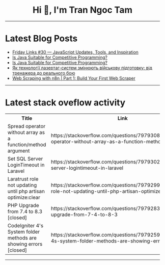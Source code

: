<h1 align="center">Hi 👋, I'm Tran Ngoc Tam</h1>

---

# Latest Blog Posts 
<!-- BLOG-POST-LIST:START -->
- [Friday Links #30 — JavaScript Updates, Tools, and Inspiration](https://dev.to/jsdevspace/friday-links-30-javascript-updates-tools-and-inspiration-1akf)
- [Is Java Suitable for Competitive Programming?](https://dev.to/omdeh/is-java-suitable-for-competitive-programming-3omm)
- [Is Java Suitable for Competitive Programming?](https://dev.to/omdeh/is-java-suitable-for-competitive-programming-5bpg)
- [Як технології лазертаг-систем змінюють військову підготовку: від тренажера до реального бою](https://dev.to/__a30219617ce/iak-tiekhnologhiyi-laziertagh-sistiem-zminiuiut-viiskovu-pidghotovku-vid-trienazhiera-do-riealnogho-boiu-h84)
- [Web Scraping with n8n | Part 1: Build Your First Web Scraper](https://dev.to/extractdata/web-scraping-with-n8n-part-1-build-your-first-web-scraper-37cf)
<!-- BLOG-POST-LIST:END -->

---

# Latest stack oveflow activity
<table>
  <tr><th>Title</th><th>Link</th></tr>
  <!-- STACKOVERFLOW:START --><tr><td>Spread operator without array as a function/method argument</td><td>https://stackoverflow.com/questions/79793088/spread-operator-without-array-as-a-function-method-argument</td></tr><tr><td>Set SQL Server LoginTimeout in Laravel</td><td>https://stackoverflow.com/questions/79793020/set-sql-server-logintimeout-in-laravel</td></tr><tr><td>Laratrust role not updating until php artisan optimize:clear</td><td>https://stackoverflow.com/questions/79792999/laratrust-role-not-updating-until-php-artisan-optimizeclear</td></tr><tr><td>PHP Upgrade from 7.4 to 8.3 [closed]</td><td>https://stackoverflow.com/questions/79792838/php-upgrade-from-7-4-to-8-3</td></tr><tr><td>CodeIgniter 4&#39;s System folder methods are showing errors [closed]</td><td>https://stackoverflow.com/questions/79792591/codeigniter-4s-system-folder-methods-are-showing-errors</td></tr><!-- STACKOVERFLOW:END -->
</table>

---


